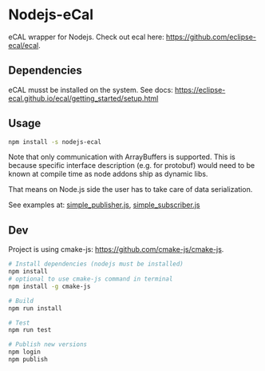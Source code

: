 # Nodejs-eCal

eCAL wrapper for Nodejs. Check out ecal here: https://github.com/eclipse-ecal/ecal.

## Dependencies
eCAL musst be installed on the system. See docs: https://eclipse-ecal.github.io/ecal/getting_started/setup.html

## Usage
```bash
npm install -s nodejs-ecal
```
Note that only communication with ArrayBuffers is supported. This is because specific interface description (e.g. for protobuf) would need to be known at compile time as node addons ship as dynamic libs.

That means on Node.js side the user has to take care of data serialization.

See examples at: [simple_publisher.js](examples/simple_publisher.js), [simple_subscriber.js](examples/simple_subscriber.js)

## Dev
Project is using cmake-js: https://github.com/cmake-js/cmake-js.
```bash
# Install dependencies (nodejs must be installed)
npm install
# optional to use cmake-js command in terminal
npm install -g cmake-js

# Build
npm run install

# Test
npm run test

# Publish new versions
npm login
npm publish
```
